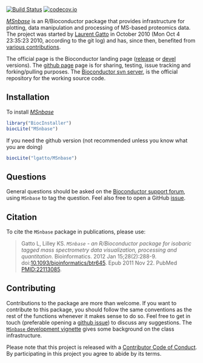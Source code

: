 [![Build Status](https://travis-ci.org/lgatto/MSnbase.svg?branch=master)](https://travis-ci.org/lgatto/MSnbase) [![codecov.io](https://codecov.io/github/lgatto/MSnbase/coverage.svg?branch=master)](https://codecov.io/github/lgatto/MSnbase?branch=master)




*[MSnbase](http://bioconductor.org/packages/MSnbase)* is an R/Bioconductor package that provides
infrastructure for plotting, data manipulation and processing of
MS-based proteomics data. The project was started by
[Laurent Gatto](http://lgatto.github.io/) in October 2010 (Mon Oct 4
23:35:23 2010, according to the git log) and has, since then,
benefited from
[various contributions](http://lgatto.github.io/msnbase-contribs/).

The official page is the Bioconductor landing page
([release](http://www.bioconductor.org/packages/release/bioc/html/MSnbase.html)
or
[devel](http://www.bioconductor.org/packages/devel/bioc/html/MSnbase.html)
versions). The [github page](https://github.com/lgatto/MSnbase) page
is for sharing, testing, issue tracking and forking/pulling
purposes. The
[Bioconductor svn server](https://hedgehog.fhcrc.org/bioconductor/trunk/madman/Rpacks/),
is the official repository for the working source code.

## Installation

To install *[MSnbase](http://bioconductor.org/packages/MSnbase)* 


```r
library("BiocInstaller")
biocLite("MSnbase")
```

If you need the github version (not recommended unless you know what
you are doing)


```r
biocLite("lgatto/MSnbase")
```

## Questions

General questions should be asked on the
[Bioconductor support forum](https://support.bioconductor.org/), using
`MSnbase` to tag the question. Feel also free to open a GitHub
[issue](https://github.com/lgatto/MSnbase/issues).

## Citation

To cite the `MSnbase` package in publications, please use:

> Gatto L, Lilley KS. *`MSnbase` - an R/Bioconductor package for
> isobaric tagged mass spectrometry data visualization, processing and
> quantitation*. Bioinformatics. 2012 Jan
> 15;28(2):288-9. doi:[10.1093/bioinformatics/btr645](http://bioinformatics.oxfordjournals.org/content/28/2/288.long). Epub
> 2011 Nov 22.  PubMed
> [PMID:22113085](http://www.ncbi.nlm.nih.gov/pubmed/22113085).


## Contributing

Contributions to the package are more than welcome. If you want to
contribute to this package, you should follow the same conventions as
the rest of the functions whenever it makes sense to do so. Feel free
to get in touch (preferable opening a
[github issue](https://github.com/lgatto/MSnbase/issues/)) to discuss
any suggestions. The
[`MSnbase` development vignette](http://lgatto.github.io/MSnbase/articles/MSnbase-development.html)
gives some background on the class infrastructure.

Please note that this project is released with a
[Contributor Code of Conduct](https://github.com/lgatto/MSnbase/blob/master/CONDUCT.md). By
participating in this project you agree to abide by its terms.
